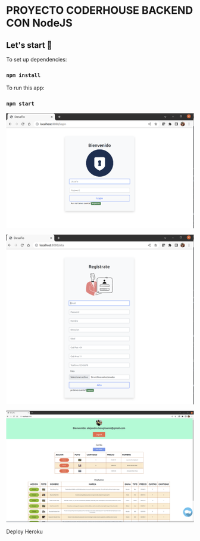 # PROYECTO CODERHOUSE BACKEND CON NodeJS

## Let's start 🚀

To set up dependencies:
### `npm install`

To run this app:
### `npm start`

![Login](./images/login.png)


![Registrate](./images/register.png)


![Home](./images/home.png)

Deploy Heroku

[Heroku]:https://coder-desafio-app.herokuapp.com/
